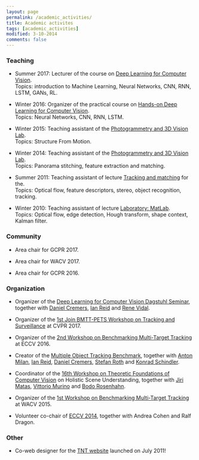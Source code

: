 ```yaml
---
layout: page
permalink: /academic_activities/
title: Academic activites
tags: [academic_activities]
modified: 3-10-2014
comments: false
---
```






### Teaching

* Summer 2017: Lecturer of the course on [Deep Learning for Computer Vision](https://vision.cs.tum.edu/teaching/ss2017/dl4cv).
<br />Topics: introduction to Machine Learning, Neural Networks, CNN, RNN, LSTM, GANs, RL.

* Winter 2016: Organizer of the practical course on [Hands-on Deep Learning for Computer Vision](https://vision.in.tum.de/teaching/ws2016/dlpractice_ws2016).
<br />Topics: Neural Networks, CNN, RNN, LSTM.

* Winter 2015: Teaching assistant of the [Photogrammetry and 3D Vision Lab](http://www.igp.ethz.ch/photogrammetry/education/lehrveranstaltungen/PCV_HS15).  
Topics: Structure From Motion.

* Winter 2014: Teaching assistant of the [Photogrammetry and 3D Vision Lab](http://www.igp.ethz.ch/photogrammetry/education/lehrveranstaltungen/PCV_HS14).
<br /> Topics: Panorama stitching, feature extraction and matching.

* Summer 2011: Teaching assistant of lecture [Tracking and matching](http://www.tnt.uni-hannover.de/edu/vorlesungen/TrackingMatching/) for the.
<br /> Topics: Optical flow, feature descriptors, stereo, object recognition, tracking.

* Winter 2010: Teaching assistant of lecture [Laboratory: MatLab](http://www.tnt.uni-hannover.de/edu/labor/matlabForMedicalAndIndustrialImageProcessing/).
<br /> Topics: Optical flow, edge detection, Hough transform, shape context, Kalman filter.


### Community

* Area chair for GCPR 2017.

* Area chair for WACV 2017.

* Area chair for GCPR 2016.



### Organization

* Organizer of the [Deep Learning for Computer Vision Dagstuhl Seminar](http://www.dagstuhl.de/en/program/calendar/semhp/?semnr=17391), together with [Daniel Cremers](https://vision.in.tum.de/members/cremers), [Ian Reid](http://cs.adelaide.edu.au/~ianr/) and [Rene Vidal](http://cis.jhu.edu/~rvidal/).


* Organizer of the [1st Join BMTT-PETS Workshop on Tracking and Surveillance](https://motchallenge.net/workshops/bmtt-pets2017/) at CVPR 2017.


* Organizer of the [2nd Workshop on Benchmarking Multi-Target Tracking](http://motchallenge.net/workshops/bmtt2016) at ECCV 2016.

* Creator of the [Multiple Object Tracking Benchmark](https://motchallenge.net/), together with [Anton Milan](http://www.milanton.de/), [Ian Reid](http://cs.adelaide.edu.au/~ianr/), [Daniel Cremers](https://vision.in.tum.de/members/cremers), [Stefan Roth](http://www.visinf.tu-darmstadt.de/team_members/sroth/sroth.en.jsp) and [Konrad Schindler](http://www.prs.igp.ethz.ch/content/specialinterest/baug/institute-igp/photogrammetry-and-remote-sensing/en/group/people/person-detail.html?persid=143986).

* Coordinator of the [16th Workshop on Theoretic Foundations of Computer Vision](http://www.dagstuhl.de/de/programm/kalender/semhp/?semnr=15081) on Holistic Scene Understanding, together with [Jiri Matas](http://cmp.felk.cvut.cz/~matas/), [Vittorio Murino](http://profs.sci.univr.it/~swan/) and [Bodo Rosenhahn](http://www.tnt.uni-hannover.de/staff/rosenhahn/).

* Organizer of the [1st Workshop on Benchmarking Multi-Target Tracking](http://motchallenge.net/workshops/bmtt2015) at WACV 2015.

* Volunteer co-chair of [ECCV 2014](http://eccv2014.org), together with Andrea Cohen and Ralf Dragon.




### Other

* Co-web designer for the [TNT website](https://www.tnt.uni-hannover.de/) launched on July 2011!
